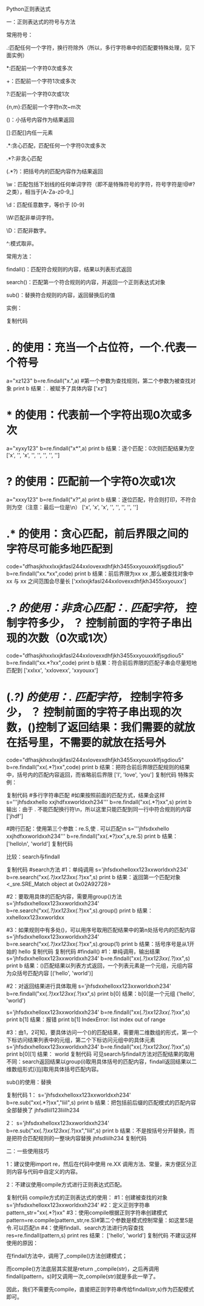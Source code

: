Python正则表达式

一：正则表达式的符号与方法

常用符号：

.:匹配任何一个字符，换行符除外（所以，多行字符串中的匹配要特殊处理，见下面实例）

*:匹配前一个字符0次或多次

+：匹配前一个字符1次或多次

?:匹配前一个字符0次或1次

{n,m}:匹配前一个字符n次~m次

()：小括号内容作为结果返回

[]:匹配[]内任一元素

.*:贪心匹配，匹配任何一个字符0次或多次

.*?:非贪心匹配

(.*?)：把括号内的匹配内容作为结果返回

\w：匹配包括下划线的任何单词字符（即不是特殊符号的字符，符号字符是!@#?之类），相当于[A-Za-z0-9_]

\d：匹配任意数字，等价于 [0-9]

\W:匹配非单词字符。

\D：匹配非数字。

^:模式取非。

 

常用方法：

findall()：匹配符合规则的内容，结果以列表形式返回

search()：匹配第一个符合规则的内容，并返回一个正则表达式对象

sub()：替换符合规则的内容，返回替换后的值

 

实例：

复制代码
# . 的使用：充当一个占位符，一个.代表一个符号
a="xz123"
b=re.findall("x.",a)  #第一个参数为查找规则，第二个参数为被查找对象
print b
结果：. 被赋予了具体内容
['xz']


# * 的使用：代表前一个字符出现0次或多次
a="xyxy123"
b=re.findall("x*",a)
print b
结果：逐个匹配：0次则匹配结果为空
['x', '', 'x', '', '', '', '', '']

# ? 的使用：匹配前一个字符0次或1次
a="xxxy123"
b=re.findall("x?",a)
print b
结果：逐位匹配，符合则打印，不符合则为空（注意：最后一位是\n）
['x', 'x', 'x', '', '', '', '', '']

# .* 的使用：贪心匹配，前后界限之间的字符尽可能多地匹配到
code="dfhasjkhxxIxxjkfasl244xxlovexxdhfjkh3455xxyouxxklfjsgdiou5"
b=re.findall("xx.*xx",code)
print b
结果：前后界限为xx  xx ,那么被查找对象中xx 与 xx 之间范围会尽量长
['xxIxxjkfasl244xxlovexxdhfjkh3455xxyouxx']

# .*? 的使用：非贪心匹配：. 匹配字符，* 控制字符多少， ？ 控制前面的字符子串出现的次数（0次或1次）
code="dfhasjkhxxIxxjkfasl244xxlovexxdhfjkh3455xxyouxxklfjsgdiou5"
b=re.findall("xx.*?xx",code)
print b
结果：符合前后界限的匹配子串会尽量短地匹配到
['xxIxx', 'xxlovexx', 'xxyouxx']

# (.*?) 的使用：. 匹配字符，* 控制字符多少， ？ 控制前面的字符子串出现的次数，()控制了返回结果：我们需要的就放在括号里，不需要的就放在括号外
code="dfhasjkhxxIxxjkfasl244xxlovexxdhfjkh3455xxyouxxklfjsgdiou5"
b=re.findall("xx(.*?)xx",code)
print b
结果：把符合前后界限匹配规则的结果中，括号内的匹配内容返回，而省略前后界限
['I', 'love', 'you']
复制代码
特殊实例：

复制代码
#多行字符串匹配
#如果按照前面的匹配方式，结果会这样
s='''jhfsdxxhello
xxjhdfxxworldxxh234'''
b=re.findall("xx(.*?)xx",s)
print b
输出：由于 . 不能匹配换行符\n，所以这里只能匹配到同一行中符合规则的内容
['jhdf']

#跨行匹配：使用第三个参数：re.S,使 . 可以匹配\n
s='''jhfsdxxhello
xxjhdfxxworldxxh234'''
b=re.findall("xx(.*?)xx",s,re.S)
print b
结果：
['hello\n', 'world']
复制代码
 

比较：search与findall

复制代码
#search方法
#1：单纯调用
s='jhfsdxxhelloxx123xxworldxxh234'
b=re.search("xx(.*?)xx123xx(.*?)xx",s)
print b
结果：返回第一个匹配对象
<_sre.SRE_Match object at 0x02A92728>

#2：要取用具体的匹配内容，需要用group()方法
s='jhfsdxxhelloxx123xxworldxxh234'
b=re.search("xx(.*?)xx123xx(.*?)xx",s).group()
print b
结果：
xxhelloxx123xxworldxx

#3：如果规则中有多处()，可以用序号取用匹配结果中的第n处括号内的匹配内容
s='jhfsdxxhelloxx123xxworldxxh234'
b=re.search("xx(.*?)xx123xx(.*?)xx",s).group(1)
print b
结果：括号序号是从1开始的
hello
复制代码
复制代码
#findall()
#1：单纯调用，输出结果
s='jhfsdxxhelloxx123xxworldxxh234'
b=re.findall("xx(.*?)xx123xx(.*?)xx",s)
print b
结果：()匹配结果以列表方式返回，一个列表元素是一个元组，元组内容为众括号匹配内容
[('hello', 'world')]

#2：对返回结果进行具体取用
s='jhfsdxxhelloxx123xxworldxxh234'
b=re.findall("xx(.*?)xx123xx(.*?)xx",s)
print b[0]
结果：b[0]是一个元组
('hello', 'world')

s='jhfsdxxhelloxx123xxworldxxh234'
b=re.findall("xx(.*?)xx123xx(.*?)xx",s)
print b[1]
结果：报错
    print b[1]
IndexError: list index out of range

#3：由1，2可知，要具体访问一个()的匹配结果，需要用二维数组的形式，第一个下标访问结果列表中的元组，第二个下标访问元组中的具体元素
s='jhfsdxxhelloxx123xxworldxxh234'
b=re.findall("xx(.*?)xx123xx(.*?)xx",s)
print b[0][1]
结果：
world
复制代码
可见search与findall方法对匹配结果的取用不同：search返回结果以group(i)取用具体括号的匹配内容，findall返回结果以二维数组形式[i][j]取用具体括号匹配内容。

 

sub()的使用：替换

复制代码
1：
s='jhfsdxxhelloxx123xxworldxxh234'
b=re.sub("xx(.*?)xx","IiiI",s)
print b
结果：把包括前后缀的匹配模式的匹配内容全部替换了
jhfsdIiiI123IiiIh234

2：
s='jhfsdxxhelloxx123xxworldxxh234'
b=re.sub("xx(.*?)xx123xx(.*?)xx","IiiI",s)
print b
结果：不是按括号分开替换，而是把符合匹配规则的一整块内容替换
jhfsdIiiIh234
复制代码
 

二：一些使用技巧

1：建议使用import re，然后在代码中使用 re.XX 调用方法、常量，来方便区分正则内容与代码中自定义的内容。

2：不建议使用compile方式进行正则表达式匹配。

复制代码
compile方式的正则表达式的使用：
#1：创建被查找的对象
s='jhfsdxxhelloxx123xxworldxxh234'
#2：定义正则字符串
pattern_str="xx(.*?)xx"
#3：使用compile根据正则字符串创建模式
pattern=re.compile(pattern_str,re.S)#第二个参数是模式控制常量：如这里S是令.可以匹配\n
#4：使用findall、search方法进行内容查找
res=re.findall(pattern,s)
print res
结果：
['hello', 'world']
复制代码
不建议这样使用的原因：

在findall方法中，调用了_compile()方法创建模式；

而compile()方法底层其实就是return _compile(str)，之后再调用findall(pattern，s)时又调用一次_compile(str)就是多此一举了。

因此，我们不需要先compile，直接把正则字符串传给findall(str,s)作为匹配模式即可。
